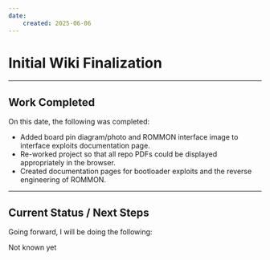 ```yaml
---
date:
    created: 2025-06-06
---
```


# Initial Wiki Finalization

<!-- more -->

---

## Work Completed

On this date, the following was completed:

- Added board pin diagram/photo and ROMMON interface image to interface exploits documentation page.
- Re-worked project so that all repo PDFs could be displayed appropriately in the browser.
- Created documentation pages for bootloader exploits and the reverse engineering of ROMMON.

---

## Current Status / Next Steps

Going forward, I will be doing the following:

Not known yet